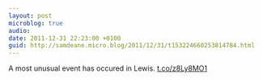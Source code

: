 ```yaml
---
layout: post
microblog: true
audio: 
date: 2011-12-31 22:23:00 +0100
guid: http://samdeane.micro.blog/2011/12/31/t153224660253814784.html
---
```

A most unusual event has occured in Lewis. [t.co/z8Ly8MO1](http://t.co/z8Ly8MO1)

